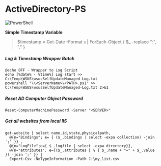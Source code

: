 # ActiveDirectory-PS

![PowerShell](https://repository-images.githubusercontent.com/221074232/158c2480-5262-11ea-8af0-452a86d9e56d)

**Simple Timestamp Variable**
>$timestamp = Get-Date -Format s | ForEach-Object { $_ -replace ":", "." }

##### Log & Timestamp Wrapper Batch
    @echo OFF - Wrapper to Log Script
    echo [%date% - %time%] Log start >> C:\Temp\WSUS\wsusSelfUpdateManaged-Log.txt
    powershell "\\<ServerName>\<PATH>.ps1" >> C:\Temp\WSUS\wsusSelfUpdateManaged-Log.txt 2>&1

##### Reset AD Computer Object Password
    Reset-ComputerMachinePassword -Server "<SERVER>"

##### Get all websites from local IIS
    get-website | select name,id,state,physicalpath,
      @{n="Bindings"; e= { ($_.bindings | select -expa collection) -join ';' }} ,
      @{n="LogFile";e={ $_.logfile | select -expa directory}},
      @{n="attributes"; e={($_.attributes | % { $_.name + "=" + $_.value }) -join ';' }} |
      Export-Csv -NoTypeInformation -Path C:\my_list.csv
